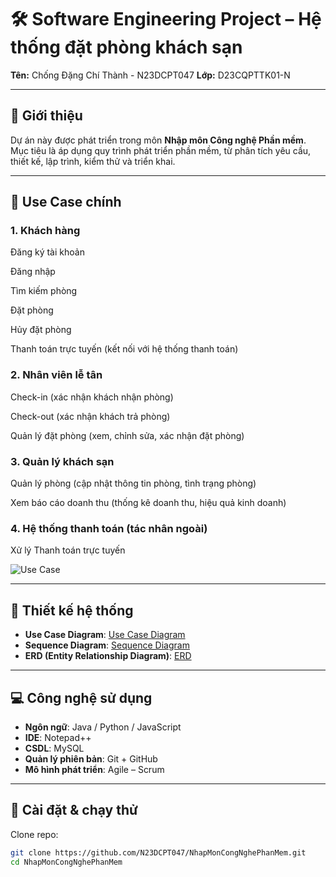 # 🛠️ Software Engineering Project – Hệ thống đặt phòng khách sạn 
**Tên:** Chống Đặng Chí Thành - N23DCPT047
**Lớp:** D23CQPTTK01-N  

---

## 📌 Giới thiệu  
Dự án này được phát triển trong môn **Nhập môn Công nghệ Phần mềm**.  
Mục tiêu là áp dụng quy trình phát triển phần mềm, từ phân tích yêu cầu, thiết kế, lập trình, kiểm thử và triển khai.  

---

## 🎯 Use Case chính  
### 1. Khách hàng

Đăng ký tài khoản

Đăng nhập

Tìm kiếm phòng

Đặt phòng

Hủy đặt phòng

Thanh toán trực tuyến (kết nối với hệ thống thanh toán)

### 2. Nhân viên lễ tân

Check-in (xác nhận khách nhận phòng)

Check-out (xác nhận khách trả phòng)

Quản lý đặt phòng (xem, chỉnh sửa, xác nhận đặt phòng)

### 3. Quản lý khách sạn

Quản lý phòng (cập nhật thông tin phòng, tình trạng phòng)

Xem báo cáo doanh thu (thống kê doanh thu, hiệu quả kinh doanh)

### 4. Hệ thống thanh toán (tác nhân ngoài)

Xử lý Thanh toán trực tuyến

![Use Case](../Labs/Lab02/Use%20Case%20Diagram.jpg)

---

## 📐 Thiết kế hệ thống  
- **Use Case Diagram**: [Use Case Diagram](../Labs/Lab02/../Lab02/Use%20Case%20Diagram.jpg)
- **Sequence Diagram**: [Sequence Diagram](../Labs/Lab03/SQ%20Diagram.jpg)
- **ERD (Entity Relationship Diagram)**: [ERD](../Labs/Lab05/ERD.jpg)
  
---

## 💻 Công nghệ sử dụng  
- **Ngôn ngữ**: Java / Python / JavaScript 
- **IDE**: Notepad++
- **CSDL**: MySQL
- **Quản lý phiên bản**: Git + GitHub  
- **Mô hình phát triển**: Agile – Scrum  

---

## 🚀 Cài đặt & chạy thử  
Clone repo:  
```bash
git clone https://github.com/N23DCPT047/NhapMonCongNghePhanMem.git
cd NhapMonCongNghePhanMem
